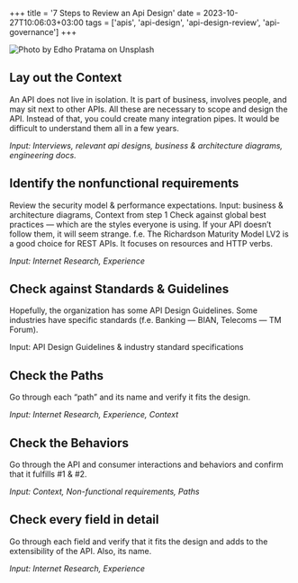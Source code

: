 +++
title = '7 Steps to Review an Api Design'
date = 2023-10-27T10:06:03+03:00
tags = ['apis', 'api-design', 'api-design-review', 'api-governance']
+++

![Photo by Edho Pratama on Unsplash](/posts/2023/10/27/7-steps-to-review-an-api-design.jpg "Photo by Edho Pratamaash on Unsplash")

## Lay out the Context

An API does not live in isolation. It is part of business, involves people, and may sit next to other APIs. All these are necessary to scope and design the API. Instead of that, you could create many integration pipes. It would be difficult to understand them all in a few years.

*Input: Interviews, relevant api designs, business & architecture diagrams, engineering docs.*

## Identify the nonfunctional requirements

Review the security model & performance expectations.
Input: business & architecture diagrams, Context from step 1
Check against global best practices — which are the styles everyone is using. If your API doesn’t follow them, it will seem strange. f.e. The Richardson Maturity Model LV2 is a good choice for REST APIs. It focuses on resources and HTTP verbs.

*Input: Internet Research, Experience*

## Check against Standards & Guidelines

Hopefully, the organization has some API Design Guidelines. Some industries have specific standards (f.e. Banking — BIAN, Telecoms — TM Forum).

Input: API Design Guidelines & industry standard specifications

## Check the Paths

Go through each “path” and its name and verify it fits the design.

*Input: Internet Research, Experience, Context*

## Check the Behaviors

Go through the API and consumer interactions and behaviors and confirm that it fulfills #1 & #2.

*Input: Context, Non-functional requirements, Paths*

## Check every field in detail

Go through each field and verify that it fits the design and adds to the extensibility of the API. Also, its name.

*Input: Internet Research, Experience*
